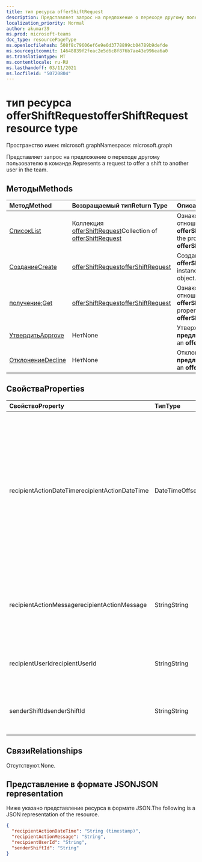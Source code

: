 ```yaml
---
title: тип ресурса offerShiftRequest
description: Представляет запрос на предложение о переходе другому пользователю в команде.
localization_priority: Normal
author: akumar39
ms.prod: microsoft-teams
doc_type: resourcePageType
ms.openlocfilehash: 508f8c79606ef6e9e0d3778899cb04789b9defde
ms.sourcegitcommit: 14648839f2feac2e5d6c8f876b7ae43e996ea6a0
ms.translationtype: MT
ms.contentlocale: ru-RU
ms.lasthandoff: 03/11/2021
ms.locfileid: "50720804"
---
```

# <a name="offershiftrequest-resource-type"></a><span data-ttu-id="1a5dd-103">тип ресурса offerShiftRequest</span><span class="sxs-lookup"><span data-stu-id="1a5dd-103">offerShiftRequest resource type</span></span>

<span data-ttu-id="1a5dd-104">Пространство имен: microsoft.graph</span><span class="sxs-lookup"><span data-stu-id="1a5dd-104">Namespace: microsoft.graph</span></span>

<span data-ttu-id="1a5dd-105">Представляет запрос на предложение о переходе другому пользователю в команде.</span><span class="sxs-lookup"><span data-stu-id="1a5dd-105">Represents a request to offer a shift to another user in the team.</span></span>

## <a name="methods"></a><span data-ttu-id="1a5dd-106">Методы</span><span class="sxs-lookup"><span data-stu-id="1a5dd-106">Methods</span></span>

| <span data-ttu-id="1a5dd-107">Метод</span><span class="sxs-lookup"><span data-stu-id="1a5dd-107">Method</span></span>       | <span data-ttu-id="1a5dd-108">Возвращаемый тип</span><span class="sxs-lookup"><span data-stu-id="1a5dd-108">Return Type</span></span> | <span data-ttu-id="1a5dd-109">Описание</span><span class="sxs-lookup"><span data-stu-id="1a5dd-109">Description</span></span> |
|:-------------|:------------|:------------|
| [<span data-ttu-id="1a5dd-110">Список</span><span class="sxs-lookup"><span data-stu-id="1a5dd-110">List</span></span>](../api/offershiftrequest-list.md) | <span data-ttu-id="1a5dd-111">Коллекция [offerShiftRequest](offershiftrequest.md)</span><span class="sxs-lookup"><span data-stu-id="1a5dd-111">Collection of [offerShiftRequest](offershiftrequest.md)</span></span> | <span data-ttu-id="1a5dd-112">Ознакомьтесь с свойствами и отношениями всех **объектов offerShiftRequest** в команде.</span><span class="sxs-lookup"><span data-stu-id="1a5dd-112">Read the properties and relationships of all **offerShiftRequest** objects in a team.</span></span> |
| [<span data-ttu-id="1a5dd-113">Создание</span><span class="sxs-lookup"><span data-stu-id="1a5dd-113">Create</span></span>](../api/offershiftrequest-post.md) | [<span data-ttu-id="1a5dd-114">offerShiftRequest</span><span class="sxs-lookup"><span data-stu-id="1a5dd-114">offerShiftRequest</span></span>](offershiftrequest.md) | <span data-ttu-id="1a5dd-115">Создание экземпляра объекта **offerShiftRequest.**</span><span class="sxs-lookup"><span data-stu-id="1a5dd-115">Create an instance of an **offerShiftRequest** object.</span></span> |
| <span data-ttu-id="1a5dd-116">[получение](../api/offershiftrequest-get.md);</span><span class="sxs-lookup"><span data-stu-id="1a5dd-116">[Get](../api/offershiftrequest-get.md)</span></span> | [<span data-ttu-id="1a5dd-117">offerShiftRequest</span><span class="sxs-lookup"><span data-stu-id="1a5dd-117">offerShiftRequest</span></span>](offershiftrequest.md) | <span data-ttu-id="1a5dd-118">Ознакомьтесь с свойствами и отношениями объекта **offerShiftRequest.**</span><span class="sxs-lookup"><span data-stu-id="1a5dd-118">Read the properties and relationships of an **offerShiftRequest** object.</span></span> |
|[<span data-ttu-id="1a5dd-119">Утвердить</span><span class="sxs-lookup"><span data-stu-id="1a5dd-119">Approve</span></span>](../api/offershiftrequest-approve.md)|<span data-ttu-id="1a5dd-120">Нет</span><span class="sxs-lookup"><span data-stu-id="1a5dd-120">None</span></span>|<span data-ttu-id="1a5dd-121">Утверждение **предложенияShiftRequest**.</span><span class="sxs-lookup"><span data-stu-id="1a5dd-121">Approve an **offerShiftRequest**.</span></span> |
|[<span data-ttu-id="1a5dd-122">Отклонение</span><span class="sxs-lookup"><span data-stu-id="1a5dd-122">Decline</span></span>](../api/offershiftrequest-decline.md)|<span data-ttu-id="1a5dd-123">Нет</span><span class="sxs-lookup"><span data-stu-id="1a5dd-123">None</span></span>|<span data-ttu-id="1a5dd-124">Отклонение **предложенияShiftRequest**.</span><span class="sxs-lookup"><span data-stu-id="1a5dd-124">Decline an **offerShiftRequest**.</span></span> |

## <a name="properties"></a><span data-ttu-id="1a5dd-125">Свойства</span><span class="sxs-lookup"><span data-stu-id="1a5dd-125">Properties</span></span>

| <span data-ttu-id="1a5dd-126">Свойство</span><span class="sxs-lookup"><span data-stu-id="1a5dd-126">Property</span></span>     | <span data-ttu-id="1a5dd-127">Тип</span><span class="sxs-lookup"><span data-stu-id="1a5dd-127">Type</span></span>        | <span data-ttu-id="1a5dd-128">Описание</span><span class="sxs-lookup"><span data-stu-id="1a5dd-128">Description</span></span> |
|:-------------|:------------|:------------|
|<span data-ttu-id="1a5dd-129">recipientActionDateTime</span><span class="sxs-lookup"><span data-stu-id="1a5dd-129">recipientActionDateTime</span></span>|<span data-ttu-id="1a5dd-130">DateTimeOffset</span><span class="sxs-lookup"><span data-stu-id="1a5dd-130">DateTimeOffset</span></span>|<span data-ttu-id="1a5dd-131">Тип Timestamp представляет сведения о времени и дате с использованием формата ISO 8601 (всегда применяется формат UTC).</span><span class="sxs-lookup"><span data-stu-id="1a5dd-131">The Timestamp type represents date and time information using ISO 8601 format and is always in UTC time.</span></span> <span data-ttu-id="1a5dd-132">Например, значение полуночи 1 января 2014 г. в формате UTC: `2014-01-01T00:00:00Z`.</span><span class="sxs-lookup"><span data-stu-id="1a5dd-132">For example, midnight UTC on Jan 1, 2014 is `2014-01-01T00:00:00Z`</span></span>|
|<span data-ttu-id="1a5dd-133">recipientActionMessage</span><span class="sxs-lookup"><span data-stu-id="1a5dd-133">recipientActionMessage</span></span>|<span data-ttu-id="1a5dd-134">String</span><span class="sxs-lookup"><span data-stu-id="1a5dd-134">String</span></span>| <span data-ttu-id="1a5dd-135">Настраиваемые сообщения, отправленные получателем запроса на перенос предложения.</span><span class="sxs-lookup"><span data-stu-id="1a5dd-135">Custom message sent by recipient of the offer shift request.</span></span> |
|<span data-ttu-id="1a5dd-136">recipientUserId</span><span class="sxs-lookup"><span data-stu-id="1a5dd-136">recipientUserId</span></span>|<span data-ttu-id="1a5dd-137">String</span><span class="sxs-lookup"><span data-stu-id="1a5dd-137">String</span></span>| <span data-ttu-id="1a5dd-138">Пользовательский ID получателя запроса на перенос предложения.</span><span class="sxs-lookup"><span data-stu-id="1a5dd-138">User ID of the recipient of the offer shift request.</span></span>|
|<span data-ttu-id="1a5dd-139">senderShiftId</span><span class="sxs-lookup"><span data-stu-id="1a5dd-139">senderShiftId</span></span>|<span data-ttu-id="1a5dd-140">String</span><span class="sxs-lookup"><span data-stu-id="1a5dd-140">String</span></span>| <span data-ttu-id="1a5dd-141">Пользовательский ID отправитель запроса на перенос предложения.</span><span class="sxs-lookup"><span data-stu-id="1a5dd-141">User ID of the sender of the offer shift request.</span></span>|

## <a name="relationships"></a><span data-ttu-id="1a5dd-142">Связи</span><span class="sxs-lookup"><span data-stu-id="1a5dd-142">Relationships</span></span>

<span data-ttu-id="1a5dd-143">Отсутствуют.</span><span class="sxs-lookup"><span data-stu-id="1a5dd-143">None.</span></span>

## <a name="json-representation"></a><span data-ttu-id="1a5dd-144">Представление в формате JSON</span><span class="sxs-lookup"><span data-stu-id="1a5dd-144">JSON representation</span></span>

<span data-ttu-id="1a5dd-145">Ниже указано представление ресурса в формате JSON.</span><span class="sxs-lookup"><span data-stu-id="1a5dd-145">The following is a JSON representation of the resource.</span></span>

<!-- {
  "blockType": "resource",
  "optionalProperties": [

  ],
  "@odata.type": "microsoft.graph.offerShiftRequest"
}-->

```json
{
  "recipientActionDateTime": "String (timestamp)",
  "recipientActionMessage": "String",
  "recipientUserId": "String",
  "senderShiftId": "String"
}
```

<!-- uuid: 16cd6b66-4b1a-43a1-adaf-3a886856ed98
2019-02-04 14:57:30 UTC -->
<!-- {
  "type": "#page.annotation",
  "description": "offerShiftRequest resource",
  "keywords": "",
  "section": "documentation",
  "tocPath": ""
}-->

